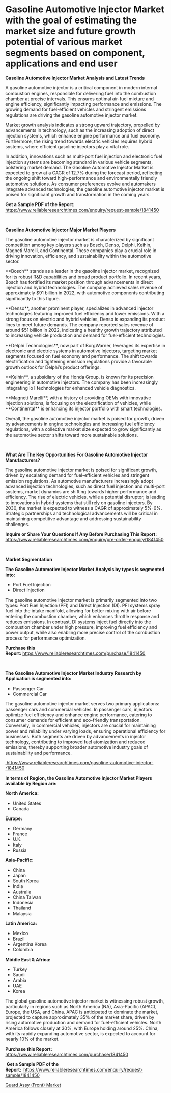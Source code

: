 <p><h1>Gasoline Automotive Injector Market with the goal of estimating the market size and future growth potential of various market segments based on component, applications and end user</h1></p><p><strong>Gasoline Automotive Injector Market Analysis and Latest Trends</strong></p>
<p><p>A gasoline automotive injector is a critical component in modern internal combustion engines, responsible for delivering fuel into the combustion chamber at precise intervals. This ensures optimal air-fuel mixture and engine efficiency, significantly impacting performance and emissions. The growing demand for fuel-efficient vehicles and stringent emissions regulations are driving the gasoline automotive injector market.</p><p>Market growth analysis indicates a strong upward trajectory, propelled by advancements in technology, such as the increasing adoption of direct injection systems, which enhance engine performance and fuel economy. Furthermore, the rising trend towards electric vehicles requires hybrid systems, where efficient gasoline injectors play a vital role.</p><p>In addition, innovations such as multi-port fuel injection and electronic fuel injection systems are becoming standard in various vehicle segments, bolstering market demand. The Gasoline Automotive Injector Market is expected to grow at a CAGR of 12.7% during the forecast period, reflecting the ongoing shift toward high-performance and environmentally friendly automotive solutions. As consumer preferences evolve and automakers integrate advanced technologies, the gasoline automotive injector market is poised for significant growth and transformation in the coming years.</p></p>
<p><strong>Get a Sample PDF of the Report:&nbsp;</strong> <a href="https://www.reliableresearchtimes.com/enquiry/request-sample/1841450?utm_campaign=2186&utm_medium=2&utm_source=Github&utm_content=ia&utm_term=31032025&utm_id=gasoline-automotive-injector">https://www.reliableresearchtimes.com/enquiry/request-sample/1841450</a></p>
<p>&nbsp;</p>
<p><strong>Gasoline Automotive Injector Major Market Players</strong></p>
<p><p>The gasoline automotive injector market is characterized by significant competition among key players such as Bosch, Denso, Delphi, Keihin, Magneti Marelli, and Continental. These companies play a crucial role in driving innovation, efficiency, and sustainability within the automotive sector.</p><p>**Bosch** stands as a leader in the gasoline injector market, recognized for its robust R&D capabilities and broad product portfolio. In recent years, Bosch has fortified its market position through advancements in direct injection and hybrid technologies. The company achieved sales revenue of approximately $91 billion in 2022, with automotive components contributing significantly to this figure. </p><p>**Denso**, another prominent player, specializes in advanced injector technologies featuring improved fuel efficiency and lower emissions. With a strong focus on electric and hybrid vehicles, Denso is expanding its product lines to meet future demands. The company reported sales revenue of around $51 billion in 2022, indicating a healthy growth trajectory attributed to increasing vehicle production and demand for fuel-efficient technologies.</p><p>**Delphi Technologies**, now part of BorgWarner, leverages its expertise in electronic and electric systems in automotive injectors, targeting market segments focused on fuel economy and performance. The shift towards electrification and tightening emission regulations provide a favorable growth outlook for Delphi’s product offerings.</p><p>**Keihin**, a subsidiary of the Honda Group, is known for its precision engineering in automotive injectors. The company has been increasingly integrating IoT technologies for enhanced vehicle diagnostics. </p><p>**Magneti Marelli**, with a history of providing OEMs with innovative injection solutions, is focusing on the electrification of vehicles, while **Continental** is enhancing its injector portfolio with smart technologies.</p><p>Overall, the gasoline automotive injector market is poised for growth, driven by advancements in engine technologies and increasing fuel efficiency regulations, with a collective market size expected to grow significantly as the automotive sector shifts toward more sustainable solutions.</p></p>
<p>&nbsp;</p>
<p><strong>What Are The Key Opportunities For Gasoline Automotive Injector Manufacturers?</strong></p>
<p><p>The gasoline automotive injector market is poised for significant growth, driven by escalating demand for fuel-efficient vehicles and stringent emission regulations. As automotive manufacturers increasingly adopt advanced injection technologies, such as direct fuel injection and multi-port systems, market dynamics are shifting towards higher performance and efficiency. The rise of electric vehicles, while a potential disruptor, is leading to innovations in hybrid systems that still rely on gasoline injectors. By 2030, the market is expected to witness a CAGR of approximately 5%-6%. Strategic partnerships and technological advancements will be critical in maintaining competitive advantage and addressing sustainability challenges.</p></p>
<p><strong>Inquire or Share Your Questions If Any Before Purchasing This Report:</strong> <a href="https://www.reliableresearchtimes.com/enquiry/pre-order-enquiry/1841450?utm_campaign=2186&utm_medium=2&utm_source=Github&utm_content=ia&utm_term=31032025&utm_id=gasoline-automotive-injector">https://www.reliableresearchtimes.com/enquiry/pre-order-enquiry/1841450</a></p>
<p>&nbsp;</p>
<p><strong>Market Segmentation</strong></p>
<p><strong>The Gasoline Automotive Injector Market Analysis by types is segmented into:</strong></p>
<p><ul><li>Port Fuel Injection</li><li>Direct Injection</li></ul></p>
<p><p>The gasoline automotive injector market is primarily segmented into two types: Port Fuel Injection (PFI) and Direct Injection (DI). PFI systems spray fuel into the intake manifold, allowing for better mixing with air before entering the combustion chamber, which enhances throttle response and reduces emissions. In contrast, DI systems inject fuel directly into the combustion chamber under high pressure, improving fuel efficiency and power output, while also enabling more precise control of the combustion process for performance optimization.</p></p>
<p><strong>Purchase this Report:&nbsp;</strong><a href="https://www.reliableresearchtimes.com/purchase/1841450?utm_campaign=2186&utm_medium=2&utm_source=Github&utm_content=ia&utm_term=31032025&utm_id=gasoline-automotive-injector">https://www.reliableresearchtimes.com/purchase/1841450</a></p>
<p>&nbsp;</p>
<p><strong>The Gasoline Automotive Injector Market Industry Research by Application is segmented into:</strong></p>
<p><ul><li>Passenger Car</li><li>Commercial Car</li></ul></p>
<p><p>The gasoline automotive injector market serves two primary applications: passenger cars and commercial vehicles. In passenger cars, injectors optimize fuel efficiency and enhance engine performance, catering to consumer demands for efficient and eco-friendly transportation. Conversely, in commercial vehicles, injectors are crucial for maintaining power and reliability under varying loads, ensuring operational efficiency for businesses. Both segments are driven by advancements in injector technology, contributing to improved fuel atomization and reduced emissions, thereby supporting broader automotive industry goals of sustainability and performance.</p></p>
<p><a href="https://www.reliableresearchtimes.com/gasoline-automotive-injector-r1841450?utm_campaign=2186&utm_medium=2&utm_source=Github&utm_content=ia&utm_term=31032025&utm_id=gasoline-automotive-injector">&nbsp;https://www.reliableresearchtimes.com/gasoline-automotive-injector-r1841450</a></p>
<p><strong>In terms of Region, the Gasoline Automotive Injector Market Players available by Region are:</strong></p>
<p>
    <p> <strong> North America: </strong>
        <ul>
            <li>United States</li>
            <li>Canada</li>
        </ul>
        </p> 
    <p> <strong> Europe: </strong>
        <ul>
            <li>Germany</li>
            <li>France</li>
            <li>U.K.</li>
            <li>Italy</li>
            <li>Russia</li>
        </ul>
        </p> 
    <p> <strong> Asia-Pacific: </strong>
        <ul>
            <li>China</li>
            <li>Japan</li>
            <li>South Korea</li>
            <li>India</li>
            <li>Australia</li>
            <li>China Taiwan</li>
            <li>Indonesia</li>
            <li>Thailand</li>
            <li>Malaysia</li>
        </ul>
        </p> 
    <p> <strong> Latin America: </strong>
        <ul>
            <li>Mexico</li>
            <li>Brazil</li>
            <li>Argentina Korea</li>
            <li>Colombia</li>
        </ul>
        </p> 
    <p> <strong> Middle East & Africa: </strong>
        <ul>
            <li>Turkey</li>
            <li>Saudi</li>
            <li>Arabia</li>
            <li>UAE</li>
            <li>Korea</li>
        </ul>
    </p>
    </p>
<p><p>The global gasoline automotive injector market is witnessing robust growth, particularly in regions such as North America (NA), Asia-Pacific (APAC), Europe, the USA, and China. APAC is anticipated to dominate the market, projected to capture approximately 35% of the market share, driven by rising automotive production and demand for fuel-efficient vehicles. North America follows closely at 30%, with Europe holding around 25%. China, with its rapidly expanding automotive sector, is expected to account for nearly 10% of the market.</p></p>
<p><strong>Purchase this Report: </strong><a href="https://www.reliableresearchtimes.com/purchase/1841450?utm_campaign=2186&utm_medium=2&utm_source=Github&utm_content=ia&utm_term=31032025&utm_id=gasoline-automotive-injector">https://www.reliableresearchtimes.com/purchase/1841450</a></p>
<p>&nbsp;<strong>Get a Sample PDF of the Report:&nbsp;&nbsp;</strong><a href="https://www.reliableresearchtimes.com/enquiry/request-sample/1841450?utm_campaign=2186&utm_medium=2&utm_source=Github&utm_content=ia&utm_term=31032025&utm_id=gasoline-automotive-injector">https://www.reliableresearchtimes.com/enquiry/request-sample/1841450</a></p>
<p><strong></strong></p>
<p><p><a href="https://github.com/nathandecarvalho/Market-Research-Report-List-6/blob/main/guard-assy-front-market.md?utm_campaign=2186&utm_medium=2&utm_source=Github&utm_content=ia&utm_term=31032025&utm_id=gasoline-automotive-injector">Guard Assy (Front) Market</a></p></p>